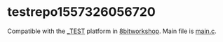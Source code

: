 testrepo1557326056720
=====

Compatible with the [_TEST](http://8bitworkshop.com/redir.html?platform=_TEST&importURL=$GITHUBURL) platform in [8bitworkshop](http://8bitworkshop.com/). Main file is [main.c](main.c#mainfile).
